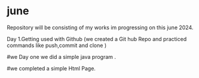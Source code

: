 # june
Repository will be consisting of my works im progressing on this june 2024.


Day 1.Getting used with Github (we created a Git hub Repo and practiced commands like push,commit and clone
)

#we Day one we did a simple java program .

#we completed a simple Html Page.


